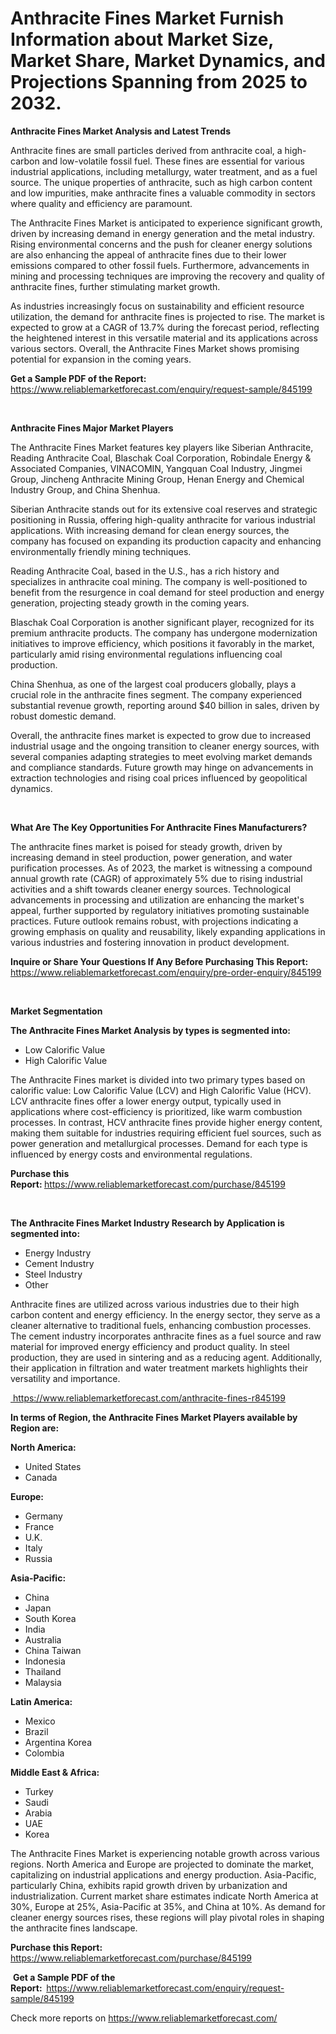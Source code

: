<p><h1>Anthracite Fines Market Furnish Information about Market Size, Market Share, Market Dynamics, and Projections Spanning from 2025 to 2032.</h1></p><p><strong>Anthracite Fines Market Analysis and Latest Trends</strong></p>
<p><p>Anthracite fines are small particles derived from anthracite coal, a high-carbon and low-volatile fossil fuel. These fines are essential for various industrial applications, including metallurgy, water treatment, and as a fuel source. The unique properties of anthracite, such as high carbon content and low impurities, make anthracite fines a valuable commodity in sectors where quality and efficiency are paramount.</p><p>The Anthracite Fines Market is anticipated to experience significant growth, driven by increasing demand in energy generation and the metal industry. Rising environmental concerns and the push for cleaner energy solutions are also enhancing the appeal of anthracite fines due to their lower emissions compared to other fossil fuels. Furthermore, advancements in mining and processing techniques are improving the recovery and quality of anthracite fines, further stimulating market growth.</p><p>As industries increasingly focus on sustainability and efficient resource utilization, the demand for anthracite fines is projected to rise. The market is expected to grow at a CAGR of 13.7% during the forecast period, reflecting the heightened interest in this versatile material and its applications across various sectors. Overall, the Anthracite Fines Market shows promising potential for expansion in the coming years.</p></p>
<p><strong>Get a Sample PDF of the Report:&nbsp;</strong> <a href="https://www.reliablemarketforecast.com/enquiry/request-sample/845199?utm_campaign=3081&utm_medium=2&utm_source=Github&utm_content=ia&utm_term=31032025&utm_id=anthracite-fines">https://www.reliablemarketforecast.com/enquiry/request-sample/845199</a></p>
<p>&nbsp;</p>
<p><strong>Anthracite Fines Major Market Players</strong></p>
<p><p>The Anthracite Fines Market features key players like Siberian Anthracite, Reading Anthracite Coal, Blaschak Coal Corporation, Robindale Energy & Associated Companies, VINACOMIN, Yangquan Coal Industry, Jingmei Group, Jincheng Anthracite Mining Group, Henan Energy and Chemical Industry Group, and China Shenhua. </p><p>Siberian Anthracite stands out for its extensive coal reserves and strategic positioning in Russia, offering high-quality anthracite for various industrial applications. With increasing demand for clean energy sources, the company has focused on expanding its production capacity and enhancing environmentally friendly mining techniques.</p><p>Reading Anthracite Coal, based in the U.S., has a rich history and specializes in anthracite coal mining. The company is well-positioned to benefit from the resurgence in coal demand for steel production and energy generation, projecting steady growth in the coming years.</p><p>Blaschak Coal Corporation is another significant player, recognized for its premium anthracite products. The company has undergone modernization initiatives to improve efficiency, which positions it favorably in the market, particularly amid rising environmental regulations influencing coal production.</p><p>China Shenhua, as one of the largest coal producers globally, plays a crucial role in the anthracite fines segment. The company experienced substantial revenue growth, reporting around $40 billion in sales, driven by robust domestic demand.</p><p>Overall, the anthracite fines market is expected to grow due to increased industrial usage and the ongoing transition to cleaner energy sources, with several companies adapting strategies to meet evolving market demands and compliance standards. Future growth may hinge on advancements in extraction technologies and rising coal prices influenced by geopolitical dynamics.</p></p>
<p>&nbsp;</p>
<p><strong>What Are The Key Opportunities For Anthracite Fines Manufacturers?</strong></p>
<p><p>The anthracite fines market is poised for steady growth, driven by increasing demand in steel production, power generation, and water purification processes. As of 2023, the market is witnessing a compound annual growth rate (CAGR) of approximately 5% due to rising industrial activities and a shift towards cleaner energy sources. Technological advancements in processing and utilization are enhancing the market's appeal, further supported by regulatory initiatives promoting sustainable practices. Future outlook remains robust, with projections indicating a growing emphasis on quality and reusability, likely expanding applications in various industries and fostering innovation in product development.</p></p>
<p><strong>Inquire or Share Your Questions If Any Before Purchasing This Report:</strong> <a href="https://www.reliablemarketforecast.com/enquiry/pre-order-enquiry/845199?utm_campaign=3081&utm_medium=2&utm_source=Github&utm_content=ia&utm_term=31032025&utm_id=anthracite-fines">https://www.reliablemarketforecast.com/enquiry/pre-order-enquiry/845199</a></p>
<p>&nbsp;</p>
<p><strong>Market Segmentation</strong></p>
<p><strong>The Anthracite Fines Market Analysis by types is segmented into:</strong></p>
<p><ul><li>Low Calorific Value</li><li>High Calorific Value</li></ul></p>
<p><p>The Anthracite Fines market is divided into two primary types based on calorific value: Low Calorific Value (LCV) and High Calorific Value (HCV). LCV anthracite fines offer a lower energy output, typically used in applications where cost-efficiency is prioritized, like warm combustion processes. In contrast, HCV anthracite fines provide higher energy content, making them suitable for industries requiring efficient fuel sources, such as power generation and metallurgical processes. Demand for each type is influenced by energy costs and environmental regulations.</p></p>
<p><strong>Purchase this Report:&nbsp;</strong><a href="https://www.reliablemarketforecast.com/purchase/845199?utm_campaign=3081&utm_medium=2&utm_source=Github&utm_content=ia&utm_term=31032025&utm_id=anthracite-fines">https://www.reliablemarketforecast.com/purchase/845199</a></p>
<p>&nbsp;</p>
<p><strong>The Anthracite Fines Market Industry Research by Application is segmented into:</strong></p>
<p><ul><li>Energy Industry</li><li>Cement Industry</li><li>Steel Industry</li><li>Other</li></ul></p>
<p><p>Anthracite fines are utilized across various industries due to their high carbon content and energy efficiency. In the energy sector, they serve as a cleaner alternative to traditional fuels, enhancing combustion processes. The cement industry incorporates anthracite fines as a fuel source and raw material for improved energy efficiency and product quality. In steel production, they are used in sintering and as a reducing agent. Additionally, their application in filtration and water treatment markets highlights their versatility and importance.</p></p>
<p><a href="https://www.reliablemarketforecast.com/anthracite-fines-r845199?utm_campaign=3081&utm_medium=2&utm_source=Github&utm_content=ia&utm_term=31032025&utm_id=anthracite-fines">&nbsp;https://www.reliablemarketforecast.com/anthracite-fines-r845199</a></p>
<p><strong>In terms of Region, the Anthracite Fines Market Players available by Region are:</strong></p>
<p>
    <p> <strong> North America: </strong>
        <ul>
            <li>United States</li>
            <li>Canada</li>
        </ul>
        </p> 
    <p> <strong> Europe: </strong>
        <ul>
            <li>Germany</li>
            <li>France</li>
            <li>U.K.</li>
            <li>Italy</li>
            <li>Russia</li>
        </ul>
        </p> 
    <p> <strong> Asia-Pacific: </strong>
        <ul>
            <li>China</li>
            <li>Japan</li>
            <li>South Korea</li>
            <li>India</li>
            <li>Australia</li>
            <li>China Taiwan</li>
            <li>Indonesia</li>
            <li>Thailand</li>
            <li>Malaysia</li>
        </ul>
        </p> 
    <p> <strong> Latin America: </strong>
        <ul>
            <li>Mexico</li>
            <li>Brazil</li>
            <li>Argentina Korea</li>
            <li>Colombia</li>
        </ul>
        </p> 
    <p> <strong> Middle East & Africa: </strong>
        <ul>
            <li>Turkey</li>
            <li>Saudi</li>
            <li>Arabia</li>
            <li>UAE</li>
            <li>Korea</li>
        </ul>
    </p>
    </p>
<p><p>The Anthracite Fines Market is experiencing notable growth across various regions. North America and Europe are projected to dominate the market, capitalizing on industrial applications and energy production. Asia-Pacific, particularly China, exhibits rapid growth driven by urbanization and industrialization. Current market share estimates indicate North America at 30%, Europe at 25%, Asia-Pacific at 35%, and China at 10%. As demand for cleaner energy sources rises, these regions will play pivotal roles in shaping the anthracite fines landscape.</p></p>
<p><strong>Purchase this Report: </strong><a href="https://www.reliablemarketforecast.com/purchase/845199?utm_campaign=3081&utm_medium=2&utm_source=Github&utm_content=ia&utm_term=31032025&utm_id=anthracite-fines">https://www.reliablemarketforecast.com/purchase/845199</a></p>
<p>&nbsp;<strong>Get a Sample PDF of the Report:&nbsp;&nbsp;</strong><a href="https://www.reliablemarketforecast.com/enquiry/request-sample/845199?utm_campaign=3081&utm_medium=2&utm_source=Github&utm_content=ia&utm_term=31032025&utm_id=anthracite-fines">https://www.reliablemarketforecast.com/enquiry/request-sample/845199</a></p>
<p><strong></strong></p>
<p>Check more reports on <a href="https://www.reliablemarketforecast.com/?utm_campaign=3081&utm_medium=2&utm_source=Github&utm_content=ia&utm_term=31032025&utm_id=anthracite-fines">https://www.reliablemarketforecast.com/</a></p>